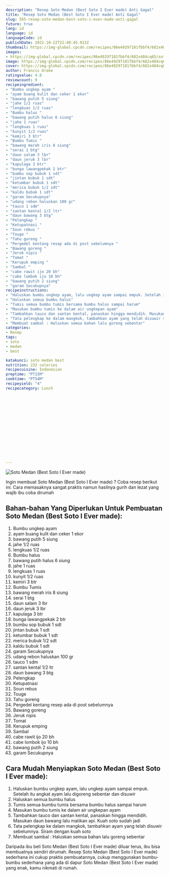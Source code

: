```yaml
---
description: "Resep Soto Medan (Best Soto I Ever made) Anti Gagal"
title: "Resep Soto Medan (Best Soto I Ever made) Anti Gagal"
slug: 565-resep-soto-medan-best-soto-i-ever-made-anti-gagal
future: true
lang: id
language: id
languageCode: id
publishDate: 2021-10-22T22:40:45.913Z 
thumbnail: https://img-global.cpcdn.com/recipes/86e49297181fbbf4/682x484cq65/soto-medan-best-soto-i-ever-made-foto-resep-utama.png
images:
- https://img-global.cpcdn.com/recipes/86e49297181fbbf4/682x484cq65/soto-medan-best-soto-i-ever-made-foto-resep-utama.png
image: https://img-global.cpcdn.com/recipes/86e49297181fbbf4/682x484cq65/soto-medan-best-soto-i-ever-made-foto-resep-utama.png
cover: https://img-global.cpcdn.com/recipes/86e49297181fbbf4/682x484cq65/soto-medan-best-soto-i-ever-made-foto-resep-utama.png
author: Francis Drake
ratingvalue: 4.8
reviewcount: 9
recipeingredient:
- "Bumbu ungkep ayam "
- "ayam buang kulit dan ceker 1 ekor"
- "bawang putih 5 siung"
- "jahe 1/2 ruas"
- "lengkuas 1/2 ruas"
- "Bumbu halus "
- "bawang putih halus 6 siung"
- "jahe 1 ruas"
- "lengkuas 1 ruas"
- "kunyit 1/2 ruas"
- "kemiri 3 btr"
- "Bumbu Tumis "
- "bawang merah iris 8 siung"
- "serai 1 btg"
- "daun salam 3 lbr"
- "daun jeruk 3 lbr"
- "kapulaga 3 btr"
- "bunga lawangpekak 2 btr"
- "bumbu sop bubuk 1 sdt"
- "jintan bubuk 1 sdt"
- "ketumbar bubuk 1 sdt"
- "merica bubuk 1/2 sdt"
- "kaldu bubuk 1 sdt"
- "garam Secukupnya"
- "udang rebon haluskan 100 gr"
- "tauco 1 sdm"
- "santan kental 1/2 ltr"
- "daun bawang 3 btg"
- "Pelengkap "
- "Ketupatnasi "
- "Soun rebus "
- "Touge "
- "Tahu goreng "
- "Pergedel kentang resep ada di post sebelumnya "
- "Bawang goreng "
- "Jeruk nipis "
- "Tomat "
- "Kerupuk emping "
- "Sambal "
- "cabe rawit ijo 20 bh"
- "cabe lombok ijo 10 bh"
- "bawang putih 2 siung"
- "garam Secukupnya"
recipeinstructions:
- "Haluskan bumbu ungkep ayam, lalu ungkep ayam sampai empuk. Setelah itu angkat ayam lalu digoreng sebentar dan disuwir"
- "Haluskan semua bumbu halus"
- "Tumis semua bumbu tumis bersama bumbu halus sampai harum"
- "Masukan bumbu tumis ke dalam air ungkepan ayam"
- "Tambahkan tauco dan santan kental, panaskan hingga mendidih. Masukan daun bawang lalu matikan api. Kuah soto sudah jadi"
- "Tata pelengkap ke dalam mangkok, tambahkan ayam yang telah disuwir sebelumnya. Siram dengan kuah soto"
- "Membuat sambal : Haluskan semua bahan lalu goreng sebentar"
categories:
- Resep
tags:
- soto
- medan
- best

katakunci: soto medan best 
nutrition: 232 calories
recipecuisine: Indonesian
preptime: "PT15M"
cooktime: "PT54M"
recipeyield: "4"
recipecategory: Lunch


     
    
    
    
    
    
    
    
    
    
    
      
    
---
```



![Soto Medan (Best Soto I Ever made)](https://img-global.cpcdn.com/recipes/86e49297181fbbf4/682x484cq65/soto-medan-best-soto-i-ever-made-foto-resep-utama.png)

Ingin membuat Soto Medan (Best Soto I Ever made) ? Coba resep berikut ini. Cara memasaknya sangat praktis namun hasilnya gurih dan lezat yang wajib ibu coba dirumah

<!--inarticleads1-->

## Bahan-bahan Yang Diperlukan Untuk Pembuatan Soto Medan (Best Soto I Ever made):

1. Bumbu ungkep ayam 
1. ayam buang kulit dan ceker 1 ekor
1. bawang putih 5 siung
1. jahe 1/2 ruas
1. lengkuas 1/2 ruas
1. Bumbu halus 
1. bawang putih halus 6 siung
1. jahe 1 ruas
1. lengkuas 1 ruas
1. kunyit 1/2 ruas
1. kemiri 3 btr
1. Bumbu Tumis 
1. bawang merah iris 8 siung
1. serai 1 btg
1. daun salam 3 lbr
1. daun jeruk 3 lbr
1. kapulaga 3 btr
1. bunga lawangpekak 2 btr
1. bumbu sop bubuk 1 sdt
1. jintan bubuk 1 sdt
1. ketumbar bubuk 1 sdt
1. merica bubuk 1/2 sdt
1. kaldu bubuk 1 sdt
1. garam Secukupnya
1. udang rebon haluskan 100 gr
1. tauco 1 sdm
1. santan kental 1/2 ltr
1. daun bawang 3 btg
1. Pelengkap 
1. Ketupatnasi 
1. Soun rebus 
1. Touge 
1. Tahu goreng 
1. Pergedel kentang resep ada di post sebelumnya 
1. Bawang goreng 
1. Jeruk nipis 
1. Tomat 
1. Kerupuk emping 
1. Sambal 
1. cabe rawit ijo 20 bh
1. cabe lombok ijo 10 bh
1. bawang putih 2 siung
1. garam Secukupnya



<!--inarticleads2-->

## Cara Mudah Menyiapkan Soto Medan (Best Soto I Ever made):

1. Haluskan bumbu ungkep ayam, lalu ungkep ayam sampai empuk. Setelah itu angkat ayam lalu digoreng sebentar dan disuwir
1. Haluskan semua bumbu halus
1. Tumis semua bumbu tumis bersama bumbu halus sampai harum
1. Masukan bumbu tumis ke dalam air ungkepan ayam
1. Tambahkan tauco dan santan kental, panaskan hingga mendidih. Masukan daun bawang lalu matikan api. Kuah soto sudah jadi
1. Tata pelengkap ke dalam mangkok, tambahkan ayam yang telah disuwir sebelumnya. Siram dengan kuah soto
1. Membuat sambal : Haluskan semua bahan lalu goreng sebentar




Daripada ibu beli  Soto Medan (Best Soto I Ever made)  diluar terus, ibu  bisa membuatnya sendiri dirumah. Resep  Soto Medan (Best Soto I Ever made)  sederhana ini cukup praktis pembuatannya, cukup menggunakan bumbu-bumbu sederhana yang ada di dapur  Soto Medan (Best Soto I Ever made)  yang enak, kamu nikmati di rumah.
